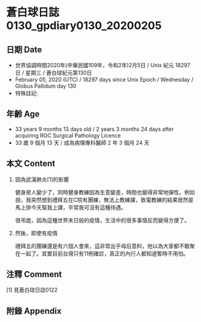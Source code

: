 [_metadata_:encoding]: - "utf-8"
[_metadata_:fileformat]: - "markdown"
[_metadata_:MIME_type]: - "text/plain"
[_metadata_:markdown_version]: - "commonmark version 0.29"
[_metadata_:markdown_spec]: - "https://spec.commonmark.org/0.29/"

# 蒼白球日誌0130_gpdiary0130_20200205 #

## 日期 Date ##

* 世界協調時間2020年(中華民國109年，令和2年)2月5日 / Unix 紀元 18297 日 / 星期三 / 蒼白球紀元第130日
* February 05, 2020 (UTC) / 18297 days since Unix Epoch / Wednesday / Globus Pallidum day 130
* 特殊註記:

## 年齡 Age ##

* 33 years 9 months 13 days old / 2 years 3 months 24 days after acquiring ROC Surgical Pathology Licence
* 33 歲 9 個月 13 天 / 成為病理專科醫師 2 年 3 個月 24 天

## 本文 Content ##

1. 因為武漢肺炎[1]的影響

    健身房人變少了，同時健身教練因為生意變差，時間也變得非常地彈性。例如說，我突然想到禮拜五在C院有團練，無法上教練課，致電教練的結果居然是馬上排今天幫我上課，平常我可沒有這種待遇。

    很弔詭，因為這種世界末日般的疫情，生活中的很多事情反而變得方便了。

2. 然後，即使有疫情

    禮拜五的團練還是有六個人會來，這非常出乎母后意料，他以為大家都不敢聚在一起了。其實目前台灣只有11例確診，真正的內行人都知道暫時不用怕。

## 注釋 Comment ##

[1] 見蒼白球日誌0122

## 附錄 Appendix ##

